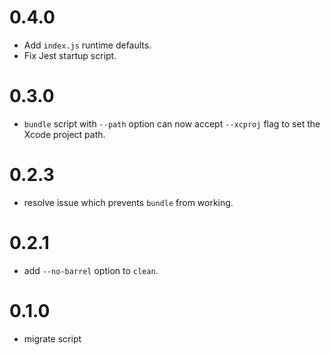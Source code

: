 # 0.4.0
- Add `index.js` runtime defaults.
- Fix Jest startup script.
# 0.3.0
- `bundle` script with `--path` option can now accept `--xcproj` flag to set the Xcode project path.
# 0.2.3
- resolve issue which prevents `bundle` from working.
# 0.2.1
- add `--no-barrel` option to `clean`.
# 0.1.0
- migrate script
